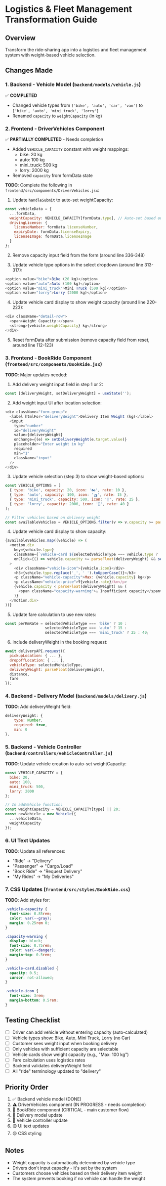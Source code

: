 # Logistics & Fleet Management Transformation Guide

## Overview
Transform the ride-sharing app into a logistics and fleet management system with weight-based vehicle selection.

## Changes Made

### 1. Backend - Vehicle Model (`backend/models/vehicle.js`)
✅ **COMPLETED**
- Changed vehicle types from `['bike', 'auto', 'car', 'van']` to `['bike', 'auto', 'mini_truck', 'lorry']`
- Renamed `capacity` to `weightCapacity` (in kg)

### 2. Frontend - DriverVehicles Component
✅ **PARTIALLY COMPLETED** - Needs completion
- Added `VEHICLE_CAPACITY` constant with weight mappings:
  - bike: 20 kg
  - auto: 100 kg
  - mini_truck: 500 kg
  - lorry: 2000 kg
- Removed `capacity` from formData state

**TODO**: Complete the following in `frontend/src/components/DriverVehicles.jsx`:

1. Update `handleSubmit` to auto-set weightCapacity:
```javascript
const vehicleData = {
  ...formData,
  weightCapacity: VEHICLE_CAPACITY[formData.type], // Auto-set based on type
  drivingLicense: {
    licenseNumber: formData.licenseNumber,
    expiryDate: formData.licenseExpiry,
    licenseImage: formData.licenseImage
  }
};
```

2. Remove capacity input field from the form (around line 336-348)

3. Update vehicle type options in the select dropdown (around line 313-317):
```javascript
<option value="bike">Bike (20 kg)</option>
<option value="auto">Auto (100 kg)</option>
<option value="mini_truck">Mini Truck (500 kg)</option>
<option value="lorry">Lorry (2000 kg)</option>
```

4. Update vehicle card display to show weight capacity (around line 220-223):
```javascript
<div className="detail-row">
  <span>Weight Capacity:</span>
  <strong>{vehicle.weightCapacity} kg</strong>
</div>
```

5. Reset formData after submission (remove capacity field from reset, around line 112-123)

### 3. Frontend - BookRide Component (`frontend/src/components/BookRide.jsx`)

**TODO**: Major updates needed:

1. Add delivery weight input field in step 1 or 2:
```javascript
const [deliveryWeight, setDeliveryWeight] = useState('');
```

2. Add weight input UI after location selection:
```javascript
<div className="form-group">
  <label htmlFor="deliveryWeight">Delivery Item Weight (kg)</label>
  <input
    type="number"
    id="deliveryWeight"
    value={deliveryWeight}
    onChange={(e) => setDeliveryWeight(e.target.value)}
    placeholder="Enter weight in kg"
    required
    min="1"
    className="input"
  />
</div>
```

3. Update vehicle selection (step 3) to show weight-based options:
```javascript
const VEHICLE_OPTIONS = [
  { type: 'bike', capacity: 20, icon: '🏍️', rate: 10 },
  { type: 'auto', capacity: 100, icon: '🛺', rate: 15 },
  { type: 'mini_truck', capacity: 500, icon: '🚚', rate: 25 },
  { type: 'lorry', capacity: 2000, icon: '🚛', rate: 40 }
];

// Filter vehicles based on delivery weight
const availableVehicles = VEHICLE_OPTIONS.filter(v => v.capacity >= parseFloat(deliveryWeight));
```

4. Update vehicle card display to show capacity:
```javascript
{availableVehicles.map((vehicle) => (
  <motion.div
    key={vehicle.type}
    className={`vehicle-card ${selectedVehicleType === vehicle.type ? 'selected' : ''} ${vehicle.capacity < parseFloat(deliveryWeight) ? 'disabled' : ''}`}
    onClick={() => vehicle.capacity >= parseFloat(deliveryWeight) && setSelectedVehicleType(vehicle.type)}
  >
    <div className="vehicle-icon">{vehicle.icon}</div>
    <h3>{vehicle.type.replace('_', ' ').toUpperCase()}</h3>
    <p className="vehicle-capacity">Max: {vehicle.capacity} kg</p>
    <p className="vehicle-price">₹{vehicle.rate}/km</p>
    {vehicle.capacity < parseFloat(deliveryWeight) && (
      <span className="capacity-warning">⚠️ Insufficient capacity</span>
    )}
  </motion.div>
))}
```

5. Update fare calculation to use new rates:
```javascript
const perKmRate = selectedVehicleType === 'bike' ? 10 : 
                  selectedVehicleType === 'auto' ? 15 : 
                  selectedVehicleType === 'mini_truck' ? 25 : 40;
```

6. Include deliveryWeight in the booking request:
```javascript
await deliveryAPI.request({
  pickupLocation: { ... },
  dropoffLocation: { ... },
  vehicleType: selectedVehicleType,
  deliveryWeight: parseFloat(deliveryWeight),
  distance,
  fare
});
```

### 4. Backend - Delivery Model (`backend/models/delivery.js`)

**TODO**: Add deliveryWeight field:
```javascript
deliveryWeight: {
    type: Number,
    required: true,
    min: 0
},
```

### 5. Backend - Vehicle Controller (`backend/controllers/vehicleController.js`)

**TODO**: Update vehicle creation to auto-set weightCapacity:
```javascript
const VEHICLE_CAPACITY = {
  bike: 20,
  auto: 100,
  mini_truck: 500,
  lorry: 2000
};

// In addVehicle function:
const weightCapacity = VEHICLE_CAPACITY[type] || 20;
const newVehicle = new Vehicle({
  ...vehicleData,
  weightCapacity
});
```

### 6. UI Text Updates

**TODO**: Update all references:
- "Ride" → "Delivery"
- "Passenger" → "Cargo/Load"
- "Book Ride" → "Request Delivery"
- "My Rides" → "My Deliveries"

### 7. CSS Updates (`frontend/src/styles/BookRide.css`)

**TODO**: Add styles for:
```css
.vehicle-capacity {
  font-size: 0.85rem;
  color: var(--gray);
  margin: 0.25rem 0;
}

.capacity-warning {
  display: block;
  font-size: 0.75rem;
  color: var(--danger);
  margin-top: 0.5rem;
}

.vehicle-card.disabled {
  opacity: 0.5;
  cursor: not-allowed;
}

.vehicle-icon {
  font-size: 3rem;
  margin-bottom: 0.5rem;
}
```

## Testing Checklist

- [ ] Driver can add vehicle without entering capacity (auto-calculated)
- [ ] Vehicle types show: Bike, Auto, Mini Truck, Lorry (no Car)
- [ ] Customer sees weight input when booking delivery
- [ ] Only vehicles with sufficient capacity are selectable
- [ ] Vehicle cards show weight capacity (e.g., "Max: 100 kg")
- [ ] Fare calculation uses logistics rates
- [ ] Backend validates deliveryWeight field
- [ ] All "ride" terminology updated to "delivery"

## Priority Order

1. ✅ Backend vehicle model (DONE)
2. ⚠️ DriverVehicles component (IN PROGRESS - needs completion)
3. 🔴 BookRide component (CRITICAL - main customer flow)
4. 🔴 Delivery model update
5. 🔴 Vehicle controller update
6. 🟡 UI text updates
7. 🟡 CSS styling

## Notes

- Weight capacity is automatically determined by vehicle type
- Drivers don't input capacity - it's set by the system
- Customers choose vehicles based on their delivery item weight
- The system prevents booking if no vehicle can handle the weight
